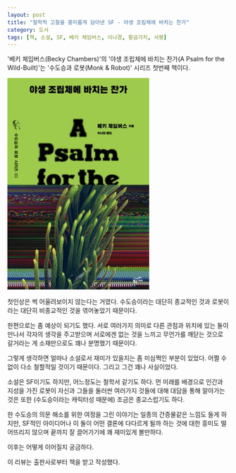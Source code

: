 ```yaml
---
layout: post
title: "철학적 고찰을 흥미롭게 담아낸 SF - 야생 조립체에 바치는 찬가"
category: 도서
tags: [책, 소설, SF, 베키 체임버스, 이나경, 황금가지, 서평]
---
```


'베키 체임버스(Becky Chambers)'의
'야생 조립체에 바치는 찬가(A Psalm for the Wild-Built)'는
'수도승과 로봇(Monk & Robot)' 시리즈 첫번째 책이다.

![표지](/images/book/monk-and-robot-1-a-psalm-for-the-wild-built-book.jpg)

첫인상은 썩 어울려보이지 않는다는 거였다.
수도승이라는 대단히 종교적인 것과
로봇이라는 대단히 비종교적인 것을 엮어놓았기 때문이다.

한편으로는 좀 예상이 되기도 했다.
서로 여러가지 의미로 다른 관점과 위치에 있는 둘이 만나서
각자의 생각을 주고받으며
서로에겐 없는 것을 느끼고 무언가를 깨닫는 것으로 갈거라는 게
소재만으로도 꽤나 분명했기 때문이다.

그렇게 생각하면 얼마나 소설로서 재미가 있을지는 좀 미심쩍인 부분이 있었다.
어쩔 수 없이 다소 철할적일 것이기 때문이다.
그리고 그건 꽤나 사실이었다.

소설은 SF이기도 하지만, 어느정도는 철학서 같기도 하다.
먼 미래를 배경으로 인간과 지성을 가진 로봇이
자신과 그들을 둘러싼 여러가지 것들에 대해 대담을 통해 알아가는 것은
또한 (수도승이라는 캐릭터성 때문에) 조금은 종교스럽기도 하다.

한 수도승의 의문 해소를 위한 여정을 그린 이야기는
일종의 간증물같은 느낌도 들게 하지만,
SF적인 아이디어나 이 둘이 어떤 결론에 다다르게 될까 하는 것에 대한 흥미도 떨어뜨리지 않으며
끝까지 잘 끌어가기에 꽤 재미있게 볼만하다.

이후는 어떻게 이어질지 궁금하다.



<div class="im im-info">
이 리뷰는 출판사로부터 책을 받고 작성했다.
</div>
